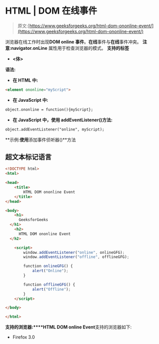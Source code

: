 # HTML | DOM 在线事件

> 原文:[https://www.geeksforgeeks.org/html-dom-ononline-event/](https://www.geeksforgeeks.org/html-dom-ononline-event/)

浏览器在线工作时出现**DOM online 事件**。**在线**事件与**在线**事件冲突。
**注意:navigator.onLine** 属性用于检查浏览器的模式。
**支持的标签**

*   **<体>**

**语法:**

*   **在 HTML 中:**

```html
<element ononline="myScript">
```

*   **在 JavaScript 中:**

```html
object.ononline = function(){myScript};
```

*   **在 JavaScript 中，使用 addEventListener()方法:**

```html
object.addEventListener("online", myScript);
```

**示例:**使用**添加事件侦听器()**方法

## 超文本标记语言

```html
<!DOCTYPE html>
<html>

<head>
    <title>
        HTML DOM ononline Event
    </title>
</head>

<body>
    <h1>
      GeeksforGeeks
  </h1>
    <h2>
      HTML DOM ononline Event
  </h2>

    <script>
        window.addEventListener("online", onlineGFG);
        window.addEventListener("offline", offlineGFG);

        function onlineGFG() {
            alert("Online");
        }

        function offlineGFG() {
            alert("Offline");
        }
    </script>

</body>

</html>
```

**支持的浏览器:****HTML DOM online Event**支持的浏览器如下:

*   Firefox 3.0